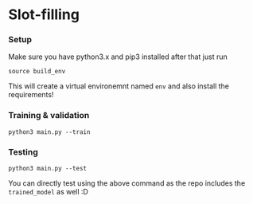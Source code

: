 # Slot-filling

### Setup

Make sure you have python3.x and pip3 installed after that just run 

```
source build_env
```

This will create a virtual environemnt named `env` and also install the requirements!

### Training & validation

```
python3 main.py --train
```

### Testing

```
python3 main.py --test
```
You can directly test using the above command as the repo includes the `trained_model` as well :D